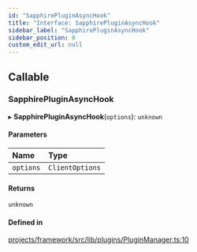 ```yaml
---
id: "SapphirePluginAsyncHook"
title: "Interface: SapphirePluginAsyncHook"
sidebar_label: "SapphirePluginAsyncHook"
sidebar_position: 0
custom_edit_url: null
---
```


## Callable

### SapphirePluginAsyncHook

▸ **SapphirePluginAsyncHook**(`options`): `unknown`

#### Parameters

| Name | Type |
| :------ | :------ |
| `options` | `ClientOptions` |

#### Returns

`unknown`

#### Defined in

[projects/framework/src/lib/plugins/PluginManager.ts:10](https://github.com/sapphiredev/framework/blob/5a4898f6/src/lib/plugins/PluginManager.ts#L10)

